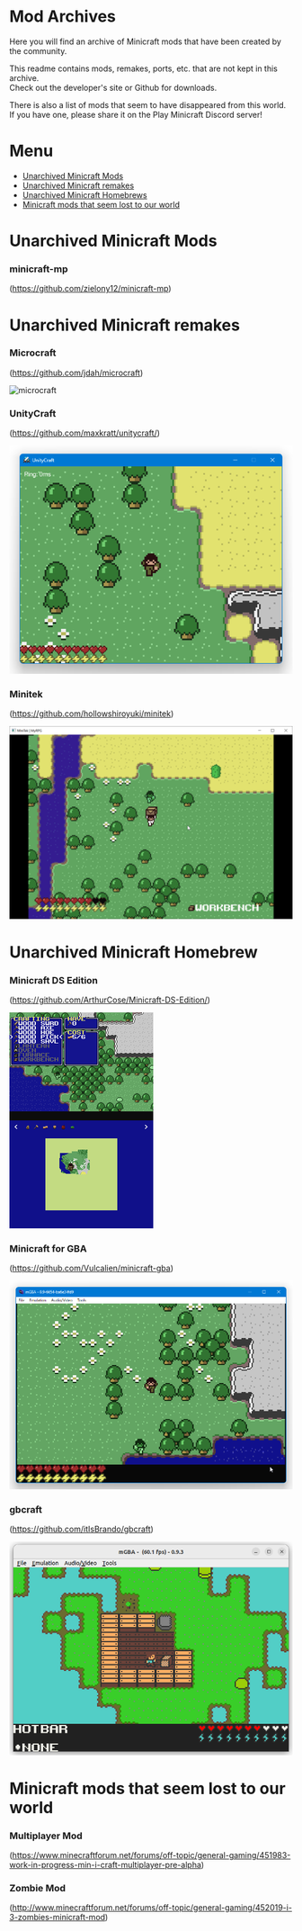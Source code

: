 
# Mod Archives

Here you will find an archive of Minicraft mods that have been created by the community.  
  
This readme contains mods, remakes, ports, etc. that are not kept in this archive.  
Check out the developer's site or Github for downloads.  
  
There is also a list of mods that seem to have disappeared from this world.  
If you have one, please share it on the Play Minicraft Discord server!  

# Menu  
* [Unarchived Minicraft Mods](https://github.com/FurnishedChunk/Minicraft-Mod-Archives/tree/master/minicraft_archives#unarchived-minicraft-mods)
* [Unarchived Minicraft remakes](https://github.com/FurnishedChunk/Minicraft-Mod-Archives/tree/master/minicraft_archives#unarchived-minicraft-remakes)  
* [Unarchived Minicraft Homebrews](https://github.com/FurnishedChunk/Minicraft-Mod-Archives/tree/master/minicraft_archives#unarchived-minicraft-homebrew)
* [Minicraft mods that seem lost to our world](https://github.com/FurnishedChunk/Minicraft-Mod-Archives/tree/master/minicraft_archives#minicraft-mods-that-seem-lost-to-our-world)

# Unarchived Minicraft Mods  

<detail>

### <summary>minicraft-mp</summary>
(https://github.com/zielony12/minicraft-mp)
  
</detail>
<p>

<detail>

# Unarchived Minicraft remakes


<detail>

### <summary>Microcraft</summary>
(https://github.com/jdah/microcraft)
  
![microcraft](https://github.com/jdah/microcraft/blob/master/screen.png)
</detail>
<p>

<detail>

### <summary>UnityCraft</summary>
(https://github.com/maxkratt/unitycraft/)

![UnityCraft](https://github.com/FurnishedChunk/Minicraft-Mod-Archives/blob/master/readme_shot/unitycraft.png)
</detail>
<p>

<detail>

### <summary>Minitek</summary>
(https://github.com/hollowshiroyuki/minitek)
  
![minitek](https://github.com/hollowshiroyuki/minitek/blob/master/screenshots/game.png)
</detail>
<p>

# Unarchived Minicraft Homebrew
<detail>

### <summary>Minicraft DS Edition</summary>
(https://github.com/ArthurCose/Minicraft-DS-Edition/)
  
![MinicraftDSEdition](https://github.com/ArthurCose/Minicraft-DS-Edition/raw/master/screenshots/crafting.png)
</detail>
<p>
<detail>

### <summary>Minicraft for GBA</summary>
(https://github.com/Vulcalien/minicraft-gba)
  
![Minicraft for GBA](https://github.com/FurnishedChunk/Minicraft-Mod-Archives/blob/master/readme_shot/minicraftforgba.png)
</detail>
<p>
<detail>

### <summary>gbcraft</summary>
(https://github.com/itIsBrando/gbcraft)
  
![gbcraft](https://github.com/itIsBrando/gbcraft/blob/main/screenshots/house.png)
</detail>
<p>

# Minicraft mods that seem lost to our world

<detail>

### <summary>Multiplayer Mod</summary>
(https://www.minecraftforum.net/forums/off-topic/general-gaming/451983-work-in-progress-min-i-craft-multiplayer-pre-alpha)

</detail>
<p>

<detail>

### <summary>Zombie Mod</summary>
(http://www.minecraftforum.net/forums/off-topic/general-gaming/452019-i-3-zombies-minicraft-mod)
  
</detail>
<p>
